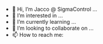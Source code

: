 - 👋 Hi, I’m Jacco @ SigmaControl ...
- 👀 I’m interested in ...
- 🌱 I’m currently learning ...
- 💞️ I’m looking to collaborate on ...
- 📫 How to reach me: